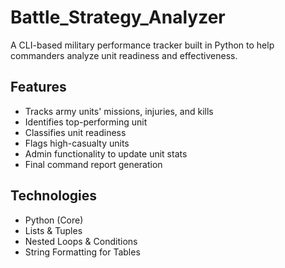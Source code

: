 # Battle_Strategy_Analyzer
A CLI-based military performance tracker built in Python to help commanders analyze unit readiness and effectiveness. 

## Features
- Tracks army units' missions, injuries, and kills
- Identifies top-performing unit
- Classifies unit readiness
- Flags high-casualty units
- Admin functionality to update unit stats
- Final command report generation

## Technologies
- Python (Core)
- Lists & Tuples
- Nested Loops & Conditions
- String Formatting for Tables
